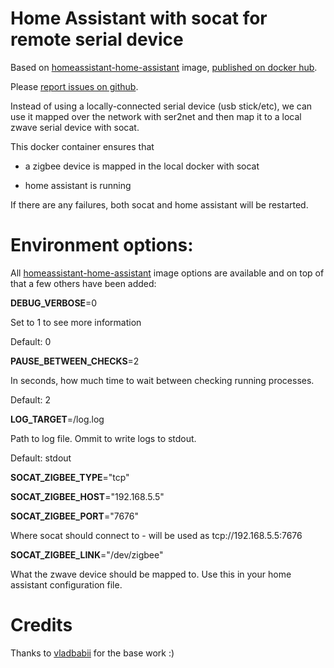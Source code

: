 # Home Assistant with socat for remote serial device

Based on [homeassistant-home-assistant](https://hub.docker.com/r/homeassistant/home-assistant/) image, [published on docker hub](https://hub.docker.com/r/vladbabii/homeassistant-socat/).

Please [report issues on github](https://github.com/serotonie/homeassistant-socat/issues).

Instead of using a locally-connected serial device (usb stick/etc), we can use it mapped over the network with ser2net and then map it to a local zwave serial device with socat.

This docker container ensures that

 - a zigbee device is mapped in the local docker with socat

 - home assistant is running

If there are any failures, both socat and home assistant will be restarted.


# Environment options:

All  [homeassistant-home-assistant](https://hub.docker.com/r/homeassistant/home-assistant/) image options are available and on top of that a few others have been added:

**DEBUG_VERBOSE**=0

Set to 1 to see more information

Default: 0

**PAUSE_BETWEEN_CHECKS**=2

In seconds, how much time to wait between checking running processes.

Default: 2

**LOG_TARGET**=/log.log

Path to log file. Ommit to write logs to stdout.

Default: stdout

**SOCAT_ZIGBEE_TYPE**="tcp"

**SOCAT_ZIGBEE_HOST**="192.168.5.5"

**SOCAT_ZIGBEE_PORT**="7676"

Where socat should connect to - will be used as tcp://192.168.5.5:7676

**SOCAT_ZIGBEE_LINK**="/dev/zigbee"

What the zwave device should be mapped to. Use this in your home assistant configuration file.

# Credits

Thanks to [vladbabii](https://github.com/vladbabii) for the base work :)